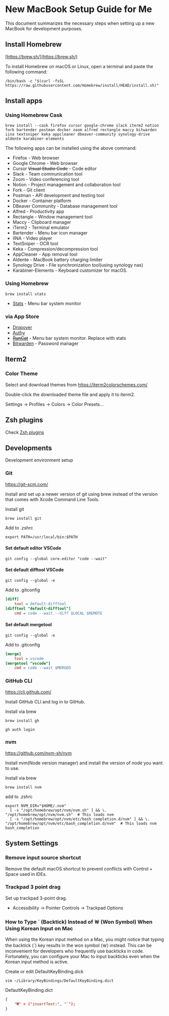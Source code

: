 # New MacBook Setup Guide for Me

This document summarizes the necessary steps when setting up a new MacBook for development purposes.

## Install Homebrew

[https://brew.sh/](https://brew.sh/)

To install Homebrew on macOS or Linux, open a terminal and paste the following command:

```shell
/bin/bash -c "$(curl -fsSL https://raw.githubusercontent.com/Homebrew/install/HEAD/install.sh)"
```

## Install apps

### Using Homebrew Cask

```shell
brew install --cask firefox cursor google-chrome slack iterm2 notion fork bartender postman docker zoom alfred rectangle maccy bitwarden iina textsniper keka appcleaner dbeaver-community synology-drive aldente karabiner-elements
```

The following apps can be installed using the above command:

- Firefox - Web browser
- Google Chrome - Web browser
- Cursor ~~Visual Studio Code~~ - Code editor
- Slack - Team communication tool
- Zoom - Video conferencing tool
- Notion - Project management and collaboration tool
- Fork - Git client
- Postman - API development and testing tool
- Docker - Container platform
- DBeaver Community - Database management tool
- Alfred - Productivity app
- Rectangle - Window management tool
- Maccy - Clipboard manager
- iTerm2 - Terminal emulator
- Bartender - Menu bar icon manager
- IINA - Video player
- TextSniper - OCR tool
- Keka - Compression/decompression tool
- AppCleaner - App removal tool
- Aldente - MacBook battery charging limiter
- Synology Drive - File synchronization tool(using synology nas)
- Karabiner-Elements - Keyboard customizer for macOS.

### Using Homebrew

```shell
brew install stats
```

- [Stats](https://github.com/exelban/stats) - Menu bar system monitor


### via App Store

- [Dropover](https://apps.apple.com/kr/app/dropover-easier-drag-drop/id1355679052?mt=12)
- [Authy](https://apps.apple.com/kr/app/twilio-authy/id494168017)
- [~~RunCat~~](https://apps.apple.com/kr/app/runcat/id1429033973?mt=12) - Menu bar system monitor. Replace with stats
- [Bitwarden](https://apps.apple.com/kr/app/bitwarden/id1352778147?mt=12) - Password manager

## Iterm2

### Color Theme

Select and download themes from https://iterm2colorschemes.com/

Double-click the downloaded theme file and apply it to iterm2.

Settings -> Profiles -> Colors -> Color Presets...

## Zsh plugins

Check [Zsh plugins](./zsh-plugins.md)

## Developments

Development environment setup

### Git

https://git-scm.com/

Install and set up a newer version of git using brew instead of the version that comes with Xcode Command Line Tools.

Install git

```shell
brew install git
```

Add to .zshrc

```shell
export PATH=/usr/local/bin:$PATH
```

#### Set default editor VSCode

```shell
git config --global core.editor "code --wait"
```

#### Set default difftool VSCode

```shell
git config --global -e
```

Add to .gitconfig

```ini
[diff]
    tool = default-difftool
[difftool "default-difftool"]
    cmd = code --wait --diff $LOCAL $REMOTE
```

#### Set default mergetool

```shell
git config --global -e
```

Add to .gitconfig

```ini
[merge]
    tool = vscode
[mergetool "vscode"]
    cmd = code --wait $MERGED
```

### GitHub CLI

https://cli.github.com/

Install GitHub CLI and log in to GitHub.

Install via brew

```shell
brew install gh

gh auth login
```

### nvm

https://github.com/nvm-sh/nvm

Install nvm(Node version manager) and install the version of node you want to use.

Install via brew

```shell
brew install nvm
```

add to .zshrc

```shell
export NVM_DIR="$HOME/.nvm"
  [ -s "/opt/homebrew/opt/nvm/nvm.sh" ] && \. "/opt/homebrew/opt/nvm/nvm.sh"  # This loads nvm
  [ -s "/opt/homebrew/opt/nvm/etc/bash_completion.d/nvm" ] && \. "/opt/homebrew/opt/nvm/etc/bash_completion.d/nvm"  # This loads nvm bash_completion
```

## System Settings

### Remove input source shortcut

Remove the default macOS shortcut to prevent conflicts with Control + Space used in IDEs.

### Trackpad 3 point drag

Set up trackpad 3-point drag.

- Accessibility -> Pointer Controls -> Trackpad Options

### How to Type ` (Backtick) Instead of ￦ (Won Symbol) When Using Korean Input on Mac

When using the Korean input method on a Mac, you might notice that typing the backtick (`) key results in the won symbol (￦) instead. This can be inconvenient for developers who frequently use backticks in code. Fortunately, you can configure your Mac to input backticks even when the Korean input method is active.

Create or edit DefaultKeyBinding.dick

```shell
vim ~/Library/KeyBindings/DefaultKeyBinding.dict
```

DefaultKeyBinding.dict

```json
{
    "₩" = ("insertText:", "`");
}
```
